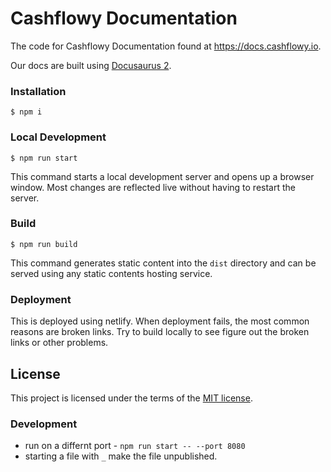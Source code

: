 # Cashflowy Documentation 

The code for Cashflowy Documentation found at https://docs.cashflowy.io.

Our docs are built using [Docusaurus 2](https://docusaurus.io/).

### Installation

```
$ npm i
```

### Local Development

```
$ npm run start
```

This command starts a local development server and opens up a browser window.
Most changes are reflected live without having to restart the server.

### Build

```
$ npm run build
```

This command generates static content into the `dist` directory and can be
served using any static contents hosting service.


### Deployment
This is deployed using netlify. When deployment fails, the most common reasons are broken links. Try to build locally to see figure out the broken links or other problems.

## License

This project is licensed under the terms of the [MIT license](/LICENSE.md).

### Development
- run on a differnt port - `npm run start -- --port 8080`
- starting a file with `_` make the file unpublished.